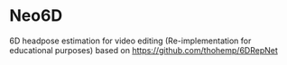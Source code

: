 # Neo6D
6D headpose estimation for video editing (Re-implementation for educational purposes) based on https://github.com/thohemp/6DRepNet